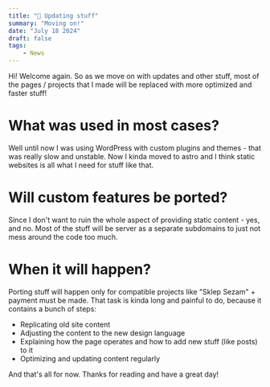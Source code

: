 ```yaml
---
title: "🧀 Updating stuff"
summary: "Moving on!"
date: "July 18 2024"
draft: false
tags:
    - News
---
```


Hi! Welcome again. So as we move on with updates and other stuff, most of the pages / projects that I made will be
replaced with more optimized and faster stuff!

# What was used in most cases?
Well until now I was using WordPress with custom plugins and themes - that was really slow and unstable.
Now I kinda moved to astro and I think static websites is all what I need for stuff like that.

# Will custom features be ported?
Since I don't want to ruin the whole aspect of providing static content - yes, and no.
Most of the stuff will be server as a separate subdomains to just not mess around the code too much.

# When it will happen?
Porting stuff will happen only for compatible projects like "Sklep Sezam" + payment must be made.
That task is kinda long and painful to do, because it contains a bunch of steps:

- Replicating old site content
- Adjusting the content to the new design language
- Explaining how the page operates and how to add new stuff (like posts) to it
- Optimizing and updating content regularly 

And that's all for now. Thanks for reading and have a great day!
